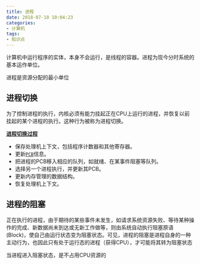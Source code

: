 ```yaml
---
title: 进程
date: 2018-07-10 10:04:23
categories:
- 计算机
tags:
- 知识点
---
```


计算机中运行程序的实体，本身不会运行，是线程的容器。进程为现今分时系统的基本运作单位。

进程是资源分配的最小单位

## 进程切换
为了控制进程的执行，内核必须有能力挂起正在CPU上运行的进程，并恢复以前挂起的某个进程的执行。这种行为被称为进程切换。

[**进程切换过程**](http://guojing.me/linux-kernel-architecture/posts/process-switch/)
- 保存处理机上下文，包括程序计数器和其他寄存器。
- 更新[`PCB`](https://baike.baidu.com/item/PCB/16067368)信息。
- 把进程的PCB移入相应的队列，如就绪、在某事件阻塞等队列。
- 选择另一个进程执行，并更新其PCB。
- 更新内存管理的数据结构。
- 恢复处理机上下文。

## 进程的阻塞
正在执行的进程，由于期待的某些事件未发生，如请求系统资源失败、等待某种操作的完成、新数据尚未到达或无新工作做等，则由系统自动执行阻塞原语(Block)，使自己由运行状态变为阻塞状态。可见，进程的阻塞是进程自身的一种主动行为，也因此只有处于运行态的进程（获得CPU），才可能将其转为阻塞状态

当进程进入阻塞状态，是不占用CPU资源的
